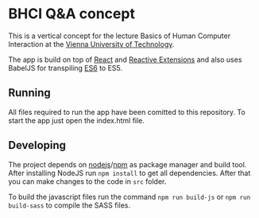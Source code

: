 # BHCI Q&A concept

This is a vertical concept for the lecture Basics of Human Computer Interaction 
at the [Vienna University of Technology](https://www.tuwien.ac.at/en/tuwien_home/). 

The app is build on top of [React](https://facebook.github.io/react/) and 
[Reactive Extensions](https://github.com/Reactive-Extensions/RxJS) and also uses
BabelJS for transpiling [ES6](https://babeljs.io/) to ES5.

## Running 

All files required to run the app have been comitted to this repository. To 
start the app just
open the index.html file.

## Developing

The project depends on [nodejs](https://nodejs.org/)/[npm](https://www.npmjs.com/)
as package manager and build tool. After installing NodeJS run `npm install` to
get all dependencies. After that you can make changes to the code in `src` 
folder.

To build the javascript files run the command `npm run build-js` or 
`npm run build-sass` to compile the SASS files.

